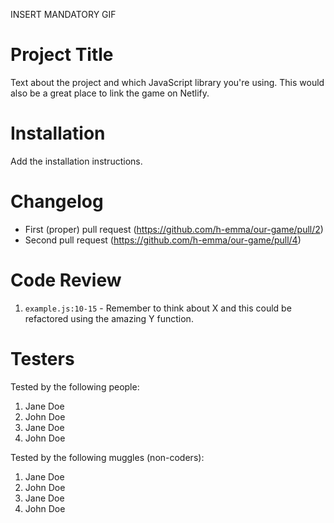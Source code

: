 INSERT MANDATORY GIF

# Project Title

Text about the project and which JavaScript library you're using. This would also be a great place to link the game on Netlify.

# Installation

Add the installation instructions.

# Changelog

-   First (proper) pull request (https://github.com/h-emma/our-game/pull/2)
-   Second pull request (https://github.com/h-emma/our-game/pull/4)

# Code Review

1. `example.js:10-15` - Remember to think about X and this could be refactored using the amazing Y function.

# Testers

Tested by the following people:

1. Jane Doe
2. John Doe
3. Jane Doe
4. John Doe

Tested by the following muggles (non-coders):

1. Jane Doe
2. John Doe
3. Jane Doe
4. John Doe
